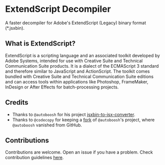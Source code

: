 # ExtendScript Decompiler
A faster decompiler for Adobe's ExtendScript (Legacy) binary format (*.jsxbin).

## What is ExtendScript?
ExtendScript is a scripting language and an associated toolkit developed by Adobe Systems, intended for use with Creative Suite and Technical Communication Suite products. It is a dialect of the ECMAScript 3 standard and therefore similar to JavaScript and ActionScript. The toolkit comes bundled with Creative Suite and Technical Communication Suite editions and can access tools within applications like Photoshop, FrameMaker, InDesign or After Effects for batch-processing projects.

## Credits
  - Thanks to `@autoboosh` for his project [jsxbin-to-jsx-converter](https://github.com/autoboosh/jsxbin-to-jsx-converter).
  - Thanks to `@codecopy` for keeping a [fork](https://github.com/codecopy/jsxbin-to-jsx-converter) of `@autoboosh`'s project, where `@autoboosh` vanished from GitHub.


## Contributions
Contributions are welcome. Open an issue if you have a problem. Check contribution guidelines [here](CONTRIBUTING.md).
